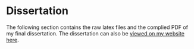 # Dissertation 
The following section contains the raw latex files and the complied PDF of my final dissertation. The dissertation can also be [viewed on my website here](https://www.jonathanfoot.com/content/ADataDrivenApproachToBusTimetableOptimisationRecommendations.pdf). 
